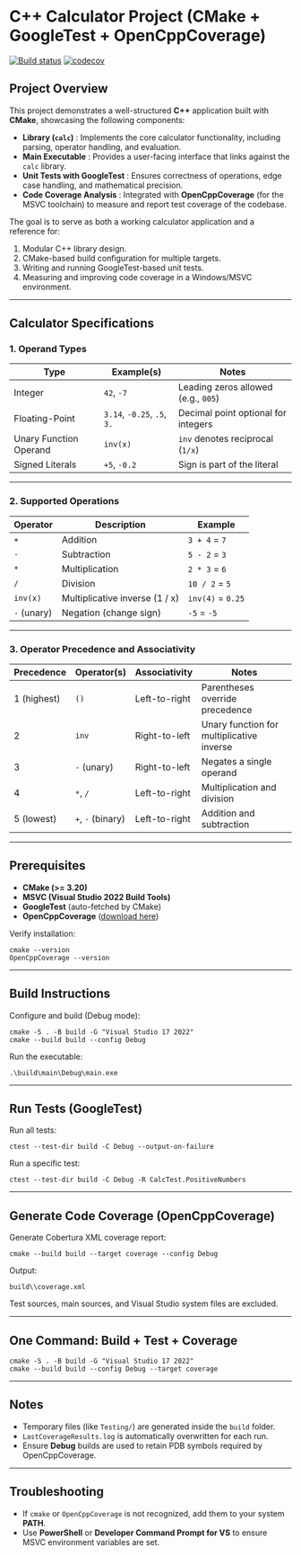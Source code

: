 # C++ Calculator Project (CMake + GoogleTest + OpenCppCoverage)

[![Build status](https://ci.appveyor.com/api/projects/status/wm4wo8p7im7frq61/branch/main?svg=true)](https://ci.appveyor.com/project/sauvik3/infix-postfix/branch/main)
[![codecov](https://codecov.io/github/sauvik3/infix_postfix/graph/badge.svg?token=MBZSWKKJUQ)](https://codecov.io/github/sauvik3/infix_postfix)

## Project Overview

This project demonstrates a well-structured **C++** application built with **CMake**, showcasing the following components:

- **Library (`calc`)** : Implements the core calculator functionality, including parsing, operator handling, and evaluation.
- **Main Executable** : Provides a user-facing interface that links against the `calc` library.
- **Unit Tests with GoogleTest** : Ensures correctness of operations, edge case handling, and mathematical precision.
- **Code Coverage Analysis** : Integrated with **OpenCppCoverage** (for the MSVC toolchain) to measure and report test coverage of the codebase.

The goal is to serve as both a working calculator application and a reference for:
1. Modular C++ library design.
2. CMake-based build configuration for multiple targets.
3. Writing and running GoogleTest-based unit tests.
4. Measuring and improving code coverage in a Windows/MSVC environment.


---

## Calculator Specifications

### 1. Operand Types
| Type                       | Example(s)              | Notes                               |
| -------------------------- | ----------------------- | ----------------------------------- |
| Integer                | `42`, `-7`                  | Leading zeros allowed (e.g., `005`) |
| Floating-Point         | `3.14`, `-0.25`, `.5`, `3.` | Decimal point optional for integers |
| Unary Function Operand | `inv(x)`                    | `inv` denotes reciprocal (`1/x`)    |
| Signed Literals        | `+5`, `-0.2`                | Sign is part of the literal         |


---

### 2. Supported Operations
| Operator | Description                                | Example                  |
|----------|--------------------------------------------|--------------------------|
| `+`      | Addition                                   | `3 + 4` = `7`            |
| `-`      | Subtraction                                | `5 - 2` = `3`            |
| `*`      | Multiplication                             | `2 * 3` = `6`            |
| `/`      | Division                                   | `10 / 2` = `5`           |
| `inv(x)` | Multiplicative inverse (1 / x)             | `inv(4)` = `0.25`        |
| `-` (unary) | Negation (change sign)                  | `-5` = `-5`              |


---

### 3. Operator Precedence and Associativity
| Precedence | Operator(s)        | Associativity | Notes                                   |
|------------|--------------------|--------------|-----------------------------------------|
| 1 (highest)| `()`               | Left-to-right| Parentheses override precedence         |
| 2          | `inv`              | Right-to-left| Unary function for multiplicative inverse|
| 3          | `-` (unary)        | Right-to-left| Negates a single operand                |
| 4          | `*`, `/`           | Left-to-right| Multiplication and division             |
| 5 (lowest) | `+`, `-` (binary)  | Left-to-right| Addition and subtraction                |


---
## Prerequisites
- **CMake (>= 3.20)**
- **MSVC (Visual Studio 2022 Build Tools)**
- **GoogleTest** (auto-fetched by CMake)
- **OpenCppCoverage** ([download here](https://github.com/OpenCppCoverage/OpenCppCoverage/releases))

Verify installation:
```
cmake --version
OpenCppCoverage --version
```


---
## Build Instructions
Configure and build (Debug mode):
```
cmake -S . -B build -G "Visual Studio 17 2022"
cmake --build build --config Debug
```

Run the executable:
```
.\build\main\Debug\main.exe
```


---
## Run Tests (GoogleTest)
Run all tests:
```
ctest --test-dir build -C Debug --output-on-failure
```

Run a specific test:
```
ctest --test-dir build -C Debug -R CalcTest.PositiveNumbers
```


---
## Generate Code Coverage (OpenCppCoverage)
Generate Cobertura XML coverage report:
```
cmake --build build --target coverage --config Debug
```

Output:
```
build\\coverage.xml
```

Test sources, main sources, and Visual Studio system files are excluded.


---
## One Command: Build + Test + Coverage
```
cmake -S . -B build -G "Visual Studio 17 2022"
cmake --build build --config Debug --target coverage
```


---
## Notes
- Temporary files (like `Testing/`) are generated inside the `build` folder.
- `LastCoverageResults.log` is automatically overwritten for each run.
- Ensure **Debug** builds are used to retain PDB symbols required by OpenCppCoverage.


---
## Troubleshooting
- If `cmake` or `OpenCppCoverage` is not recognized, add them to your system **PATH**.
- Use **PowerShell** or **Developer Command Prompt for VS** to ensure MSVC environment variables are set.
